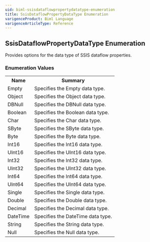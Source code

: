 ```yaml
---
uid: biml-ssisdataflowpropertydatatype-enumeration
title: SsisDataflowPropertyDataType Enumeration
varigenceProduct: Biml Language
varigenceArticleType: Reference
---
```


## SsisDataflowPropertyDataType Enumeration<div class="LanguageSummary"><div class ="SummaryItem">Provides options for the data type of SSIS dataflow properties.</div></div><div class="EnumValueGroup">### Enumeration Values<table id="EnumValue" class="MemberList"><tbody><tr><th class="MemberNameColumnHeader">Name</th><th class="MemberSummaryColumnHeader">Summary</th></tr><tr class="cd0"><td class="MemberName">Empty</td><td class="MemberSummary"><div class ="SummaryItem">Specifies the Empty data type.</div> </td></tr><tr class="cd1"><td class="MemberName">Object</td><td class="MemberSummary"><div class ="SummaryItem">Specifies the Object data type.</div> </td></tr><tr class="cd0"><td class="MemberName">DBNull</td><td class="MemberSummary"><div class ="SummaryItem">Specifies the DBNull data type.</div> </td></tr><tr class="cd1"><td class="MemberName">Boolean</td><td class="MemberSummary"><div class ="SummaryItem">Specifies the Boolean data type.</div> </td></tr><tr class="cd0"><td class="MemberName">Char</td><td class="MemberSummary"><div class ="SummaryItem">Specifies the Char data type.</div> </td></tr><tr class="cd1"><td class="MemberName">SByte</td><td class="MemberSummary"><div class ="SummaryItem">Specifies the SByte data type.</div> </td></tr><tr class="cd0"><td class="MemberName">Byte</td><td class="MemberSummary"><div class ="SummaryItem">Specifies the Byte data type.</div> </td></tr><tr class="cd1"><td class="MemberName">Int16</td><td class="MemberSummary"><div class ="SummaryItem">Specifies the Int16 data type.</div> </td></tr><tr class="cd0"><td class="MemberName">UInt16</td><td class="MemberSummary"><div class ="SummaryItem">Specifies the UInt16 data type.</div> </td></tr><tr class="cd1"><td class="MemberName">Int32</td><td class="MemberSummary"><div class ="SummaryItem">Specifies the Int32 data type.</div> </td></tr><tr class="cd0"><td class="MemberName">UInt32</td><td class="MemberSummary"><div class ="SummaryItem">Specifies the UInt32 data type.</div> </td></tr><tr class="cd1"><td class="MemberName">Int64</td><td class="MemberSummary"><div class ="SummaryItem">Specifies the Int64 data type.</div> </td></tr><tr class="cd0"><td class="MemberName">UInt64</td><td class="MemberSummary"><div class ="SummaryItem">Specifies the UInt64 data type.</div> </td></tr><tr class="cd1"><td class="MemberName">Single</td><td class="MemberSummary"><div class ="SummaryItem">Specifies the Single data type.</div> </td></tr><tr class="cd0"><td class="MemberName">Double</td><td class="MemberSummary"><div class ="SummaryItem">Specifies the Double data type.</div> </td></tr><tr class="cd1"><td class="MemberName">Decimal</td><td class="MemberSummary"><div class ="SummaryItem">Specifies the Decimal data type.</div> </td></tr><tr class="cd0"><td class="MemberName">DateTime</td><td class="MemberSummary"><div class ="SummaryItem">Specifies the DateTime data type.</div> </td></tr><tr class="cd1"><td class="MemberName">String</td><td class="MemberSummary"><div class ="SummaryItem">Specifies the String data type.</div> </td></tr><tr class="cd0"><td class="MemberName">Null</td><td class="MemberSummary"><div class ="SummaryItem">Specifies the Null data type.</div> </td></tr></tbody></table></div>
